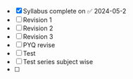 - [x] Syllabus complete on ✅ 2024-05-2
- [ ] Revision 1
- [ ] Revision 2
- [ ] Revision 3
- [ ] PYQ revise
- [ ] Test
- [ ] Test series subject wise
- [ ] 